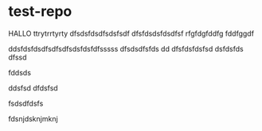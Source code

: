# test-repo

HALLO
ttrytrrtyrty
dfsdsfdsdfsdsfsdf
dfsfdsdsfdsdfsf
rfgfdgfddfg
fddfggdf


ddsfdsfdsdfsdfsdfsdsfdsfdfsssss
dfsdsdfsfds
dd
dfsfdsfdsfsd
dsfdsfds
dfssd

fddsds

ddsfsd
dfdsfsd


fsdsdfdsfs


fdsnjdsknjmknj

